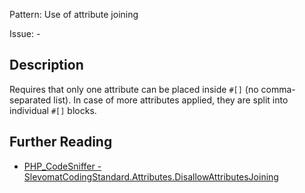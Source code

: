 Pattern: Use of attribute joining

Issue: -

## Description

Requires that only one attribute can be placed inside `#[]` (no comma-separated list). In case of more attributes applied, they are split into individual `#[]` blocks.

## Further Reading

* [PHP_CodeSniffer - SlevomatCodingStandard.Attributes.DisallowAttributesJoining](https://github.com/slevomat/coding-standard/blob/master/doc/attributes.md#slevomatcodingstandardattributesdisallowattributesjoining-)